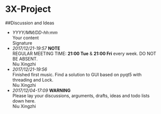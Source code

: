 # 3X-Project
##Discussion and Ideas

- *YYYY/MM/DD-hh:mm* <br> Your content <br> Signature
- *2017/12/21-19:57* **NOTE**<br> REGULAR MEETING TIME: **21:00 Tue** & **21:00 Fri** every week. DO NOT BE ABSENT. <br> Niu Xingzhi
- *2017/12/21-19:56* <br> Finished first music. Find a solution to GUI based on pyqt5 with threading and Lock. <br> Niu Xingzhi
- *2017/12/04-17:09* **WARNING**<br> Please lay your discussions, arguments, drafts, ideas and todo lists down here. <br> Niu Xingzhi 
